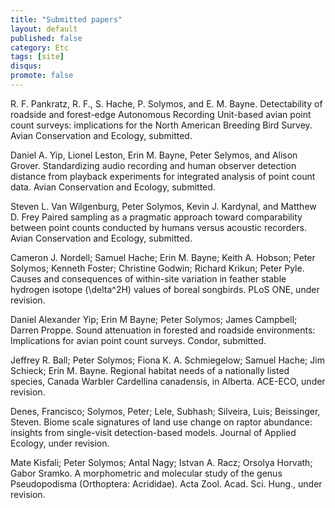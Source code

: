 ```yaml
---
title: "Submitted papers"
layout: default
published: false
category: Etc
tags: [site]
disqus:
promote: false
---
```


R. F. Pankratz, R. F., S. Hache, P. Solymos, and E. M. Bayne.
Detectability of roadside and forest-edge Autonomous Recording Unit-based avian point
count surveys: implications for the North American Breeding Bird Survey.
Avian Conservation and Ecology, submitted.

Daniel A. Yip, Lionel Leston, Erin M. Bayne, Peter Selymos, and Alison Grover.
Standardizing audio recording and human observer detection distance from playback
experiments for integrated analysis of point count data.
Avian Conservation and Ecology, submitted.

Steven L. Van Wilgenburg, Peter Solymos, Kevin J. Kardynal, and Matthew D. Frey
Paired sampling as a pragmatic approach toward
comparability between point counts conducted by humans
versus acoustic recorders.
Avian Conservation and Ecology, submitted.

Cameron J. Nordell; Samuel Hache; Erin M. Bayne; Keith A. Hobson; Peter Solymos; Kenneth Foster; Christine Godwin; Richard Krikun; Peter Pyle.
Causes and consequences of within-site variation in feather stable hydrogen isotope (\delta^2H) values of boreal songbirds.
PLoS ONE, under revision.

Daniel Alexander Yip; Erin M Bayne; Peter Solymos; James Campbell; Darren Proppe.
Sound attenuation in forested and roadside environments: Implications for avian point count surveys.
Condor, submitted.

Jeffrey R. Ball; Peter Solymos; Fiona K. A. Schmiegelow; Samuel Hache; Jim Schieck; Erin M. Bayne.
Regional habitat needs of a nationally listed species, Canada Warbler Cardellina canadensis, in Alberta.
ACE-ECO, under revision.

Denes, Francisco; Solymos, Peter; Lele, Subhash; Silveira, Luis; Beissinger, Steven.
Biome scale signatures of land use change on raptor abundance: insights from single-visit detection-based models.
Journal of Applied Ecology, under revision.

Mate Kisfali; Peter Solymos; Antal Nagy; Istvan A. Racz; Orsolya Horvath; Gabor Sramko.
A morphometric and molecular study of the genus Pseudopodisma (Orthoptera: Acrididae).
Acta Zool. Acad. Sci. Hung., under revision.
